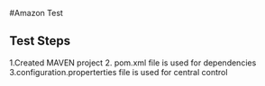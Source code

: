 #Amazon Test
## Test Steps
1.Created MAVEN project
2. pom.xml file is used for dependencies
3.configuration.properterties file is used for central control